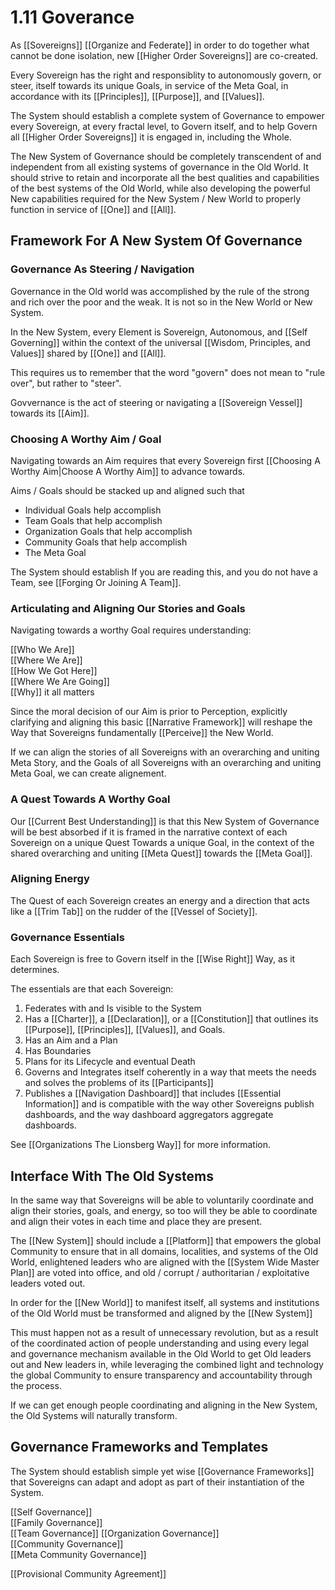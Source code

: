 # 1.11 Goverance
As [[Sovereigns]] [[Organize and Federate]] in order to do together what cannot be done isolation, new [[Higher Order Sovereigns]] are co-created. 

Every Sovereign has the right and responsiblity to autonomously govern, or steer, itself towards its unique Goals, in service of the Meta Goal, in accordance with its [[Principles]], [[Purpose]], and [[Values]]. 

The System should establish a complete system of Governance to empower every Sovereign, at every fractal level, to Govern itself, and to help Govern all [[Higher Order Sovereigns]] it is engaged in, including the Whole. 

The New System of Governance should be completely transcendent of and independent from all existing systems of governance in the Old World. It should strive to retain and incorporate all the best qualities and capabilities of the best systems of the Old World, while also developing the powerful New capabilities required for the New System / New World to properly function in service of [[One]] and [[All]]. 

## Framework For A New System Of Governance 

### Governance As Steering / Navigation
Governance in the Old world was accomplished by the rule of the strong and rich over the poor and the weak. It is not so in the New World or New System. 

In the New System, every Element is Sovereign, Autonomous, and [[Self Governing]] within the context of the universal [[Wisdom, Principles, and Values]] shared by [[One]] and [[All]]. 

This requires us to remember that the word "govern" does not mean to "rule over", but rather to "steer". 

Govvernance is the act of steering or navigating a [[Sovereign Vessel]] towards its [[Aim]]. 

### Choosing A Worthy Aim / Goal 
Navigating towards an Aim requires that every Sovereign first [[Choosing A Worthy Aim|Choose A Worthy Aim]] to advance towards. 

Aims / Goals should be stacked up and aligned such that

- Individual Goals help accomplish 
- Team Goals that help accomplish
- Organization Goals that help accomplish 
- Community Goals that help accomplish 
- The Meta Goal 

The System should establish 
If you are reading this, and you do not have a Team, see [[Forging Or Joining A Team]]. 

### Articulating and Aligning Our Stories and Goals
Navigating towards a worthy Goal requires understanding: 

[[Who We Are]]   
[[Where We Are]]  
[[How We Got Here]]  
[[Where We Are Going]]  
[[Why]] it all matters  

Since the moral decision of our Aim is prior to Perception, explicitly clarifying and aligning this basic [[Narrative Framework]] will  reshape the Way that Sovereigns fundamentally [[Perceive]] the New World. 

If we can align the stories of all Sovereigns with an overarching and uniting Meta Story, and the Goals of all Sovereigns with an overarching and uniting Meta Goal, we can create alignement. 

### A Quest Towards A Worthy Goal 
Our [[Current Best Understanding]] is that this New System of Governance will be best absorbed if it is framed in the narrative context of each Sovereign on a unique Quest Towards a unique Goal, in the context of the shared overarching and uniting [[Meta Quest]] towards the [[Meta Goal]]. 

### Aligning Energy
The Quest of each Sovereign creates an energy and a direction that acts like a [[Trim Tab]] on the rudder of the [[Vessel of Society]].  

### Governance Essentials
Each Sovereign is free to Govern itself in the [[Wise Right]] Way, as it determines. 

The essentials are that each Sovereign: 

1. Federates with and Is visible to the System 
2. Has a [[Charter]], a [[Declaration]], or a [[Constitution]] that outlines its [[Purpose]], [[Principles]], [[Values]], and Goals. 
3. Has an Aim and a Plan 
4. Has Boundaries 
5. Plans for its Lifecycle and eventual Death  
6. Governs and Integrates itself coherently in a way that meets the needs and solves the problems of its [[Participants]] 
7. Publishes a [[Navigation Dashboard]] that includes [[Essential Information]] and is compatible with the way other Sovereigns publish dashboards, and the way dashboard aggregators aggregate dashboards. 

See [[Organizations The Lionsberg Way]] for more information. 


## Interface With The Old Systems
In the same way that Sovereigns will be able to voluntarily coordinate and align their stories, goals, and energy, so too will they be able to coordinate and align their votes in each time and place they are present. 

The [[New System]] should include a [[Platform]] that empowers the global Community to ensure that in all domains, localities, and systems of the Old World, enlightened leaders who are aligned with the [[System Wide Master Plan]] are voted into office, and old / corrupt / authoritarian / exploitative leaders voted out. 

In order for the [[New World]] to manifest itself, all systems and institutions of the Old World must be transformed and aligned by the [[New System]] 

This must happen not as a result of unnecessary revolution, but as a result of the coordinated action of people understanding and using every legal and governance mechanism available in the Old World to get Old leaders out and New leaders in, while leveraging the combined light and technology the global Community to ensure transparency and accountability through the process. 

If we can get enough people coordinating and aligning in the New System, the Old Systems will naturally transform. 

## Governance Frameworks and Templates
The System should establish simple yet wise [[Governance Frameworks]] that Sovereigns can adapt and adopt as part of their instantiation of the System. 

[[Self Governance]]  
[[Family Governance]]  
[[Team Governance]] 
[[Organization Governance]]   
[[Community Governance]]  
[[Meta Community Governance]]

[[Provisional Community Agreement]] 
